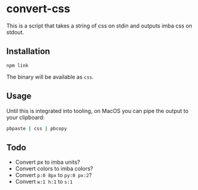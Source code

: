 # convert-css

This is a script that takes a string of css on stdin
and outputs imba css on stdout.

## Installation

```
npm link
```

The binary will be available as `css`.

## Usage

Until this is integrated into tooling,
on MacOS you can pipe the output to your clipboard:

```sh
pbpaste | css | pbcopy
```

## Todo

- Convert px to imba units?
- Convert colors to imba colors?
- Convert `p:0 8px` to `py:0 px:2`?
- Convert `w:1 h:1` to `s:1`

